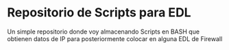 # Repositorio de Scripts para EDL
Un simple repositorio donde voy almacenando Scripts en BASH que obtienen datos de IP para posteriormente colocar en alguna EDL de Firewall
